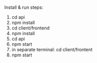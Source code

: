 Install & run steps:

1. cd api 
2. npm install
3. cd client/frontend
4. npm install
5. cd api
6. npm start
7. in separate terminal: cd client/frontent
8. npm start